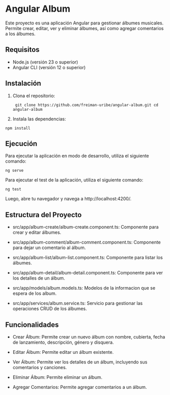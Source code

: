 # Angular Album

Este proyecto es una aplicación Angular para gestionar álbumes musicales. Permite crear, editar, ver y eliminar álbumes, así como agregar comentarios a los álbumes.

## Requisitos

- Node.js (versión 23 o superior)
- Angular CLI (versión 12 o superior)

## Instalación

1. Clona el repositorio:

   `
   git clone https://github.com/freiman-uribe/angular-album.git
   cd angular-album`

2. Instala las dependencias:

`npm install`

## Ejecución

Para ejecutar la aplicación en modo de desarrollo, utiliza el siguiente comando:

`ng serve`

Para ejecutar el test de la aplicación, utiliza el siguiente comando:

`ng test`

Luego, abre tu navegador y navega a http://localhost:4200/.

## Estructura del Proyecto
- src/app/album-create/album-create.component.ts: Componente para crear y editar álbumes.

- src/app/album-comment/album-comment.component.ts: Componente para dejar un comentario al álbum.

- src/app/album-list/album-list.component.ts: Componente para listar los álbumes.

- src/app/album-detail/album-detail.component.ts: Componente para ver los detalles de un álbum.

- src/app/models/album.models.ts: 
Modelos de la informacion que se espera de los album.

- src/app/services/album.service.ts: Servicio para gestionar las operaciones CRUD de los álbumes.

## Funcionalidades

- Crear Álbum: Permite crear un nuevo álbum con nombre, cubierta, fecha de lanzamiento, descripción, género y disquera.

- Editar Álbum: Permite editar un álbum existente.

- Ver Álbum: Permite ver los detalles de un álbum, incluyendo sus comentarios y canciones.

- Eliminar Álbum: Permite eliminar un álbum.

- Agregar Comentarios: Permite agregar comentarios a un álbum.
